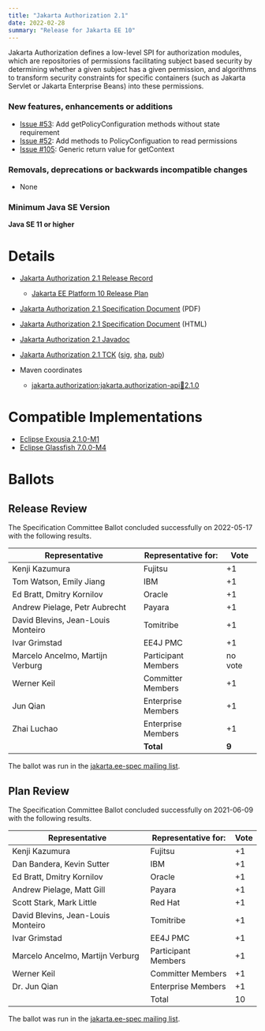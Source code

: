 ```yaml
---
title: "Jakarta Authorization 2.1"
date: 2022-02-28
summary: "Release for Jakarta EE 10"
---
```

Jakarta Authorization defines a low-level SPI for authorization modules, which are repositories of permissions
facilitating subject based security by determining whether a given subject has a given permission, and algorithms
to transform security constraints for specific containers (such as Jakarta Servlet or Jakarta Enterprise Beans) into
these permissions.

### New features, enhancements or additions
<!-- List here -->
* [Issue #53](https://github.com/jakartaee/authorization/issues/53): Add getPolicyConfiguration methods without state requirement
* [Issue #52](https://github.com/jakartaee/authorization/issues/52): Add methods to PolicyConfiguation to read permissions
* [Issue #105](https://github.com/jakartaee/authorization/issues/105): Generic return value for getContext  

### Removals, deprecations or backwards incompatible changes
<!-- List here -->
* None 

### Minimum Java SE Version
<!-- Specify the minimum required Java SE version for this specification -->
**Java SE 11 or higher**

# Details

* [Jakarta Authorization 2.1 Release Record](https://projects.eclipse.org/projects/ee4j.jacc/releases/2.1)
  * [Jakarta EE Platform 10 Release Plan](https://eclipse-ee4j.github.io/jakartaee-platform/jakartaee10/JakartaEE10ReleasePlan)
* [Jakarta Authorization 2.1 Specification Document](./jakarta-authorization-spec-2.1.pdf) (PDF)
* [Jakarta Authorization 2.1 Specification Document](./jakarta-authorization-spec-2.1.html) (HTML)
* [Jakarta Authorization 2.1 Javadoc](./apidocs)
* [Jakarta Authorization 2.1 TCK](https://download.eclipse.org/jakartaee/authorization/2.1/jakarta-authorization-tck-2.1.0.zip) ([sig](https://download.eclipse.org/jakartaee/authorization/2.1/jakarta-authorization-tck-2.1.0.zip.sig),  [sha](https://download.eclipse.org/jakartaee/authorization/2.1/jakarta-authorization-tck-2.1.0.zip.sha256),  [pub](https://raw.githubusercontent.com/jakartaee/specification-committee/master/jakartaee-spec-committee.pub))

* Maven coordinates
  * [jakarta.authorization:jakarta.authorization-api:jar:2.1.0](https://search.maven.org/artifact/jakarta.authorization/jakarta.authorization-api/2.1.0/jar)


# Compatible Implementations

* [Eclipse Exousia 2.1.0-M1](https://github.com/eclipse-ee4j/exousia/releases/download/2.1.0-M1-RELEASE/exousia-2.1.0-M1.jar)
* [Eclipse Glassfish 7.0.0-M4](https://github.com/eclipse-ee4j/glassfish/releases/download/7.0.0-M4/glassfish-7.0.0-M4.zip)

# Ballots

## Release Review

The Specification Committee Ballot concluded successfully on 2022-05-17 with the following results.

| Representative                                 | Representative for: | Vote    |
|------------------------------------------------|---------------------|---------|
| Kenji Kazumura                                 | Fujitsu             |    +1   |
| Tom Watson, Emily Jiang                        | IBM                 |    +1   |
| Ed Bratt, Dmitry Kornilov                      | Oracle              |    +1   |
| Andrew Pielage, Petr Aubrecht                  | Payara              |    +1   |
| David Blevins, Jean-Louis Monteiro             | Tomitribe           |    +1   |
| Ivar Grimstad                                  | EE4J PMC            |    +1   |
| Marcelo Ancelmo, Martijn Verburg               | Participant Members | no vote |
| Werner Keil                                    | Committer Members   |    +1   |
| Jun Qian                                       | Enterprise Members  |    +1   |
| Zhai Luchao                                    | Enterprise Members  |    +1   |
|                                                | **Total**           |  **9**  |

The ballot was run in the [jakarta.ee-spec mailing list](https://www.eclipse.org/lists/jakarta.ee-spec/msg02484.html).

## Plan Review

The Specification Committee Ballot concluded successfully on 2021-06-09 with the following results.

| Representative                                 | Representative for: | Vote |
|------------------------------------------------|---------------------|------|
| Kenji Kazumura                                 | Fujitsu             |  +1  |
| Dan Bandera, Kevin Sutter                      | IBM                 |  +1  |
| Ed Bratt, Dmitry Kornilov                      | Oracle              |  +1  |
| Andrew Pielage, Matt Gill                      | Payara              |  +1  |
| Scott Stark, Mark Little                       | Red Hat             |  +1  |
| David Blevins, Jean-Louis Monteiro             | Tomitribe           |  +1  |
| Ivar Grimstad                                  | EE4J PMC            |  +1  |
| Marcelo Ancelmo, Martijn Verburg               | Participant Members |  +1  |
| Werner Keil                                    | Committer Members   |  +1  |
| Dr. Jun Qian                                   | Enterprise Members  |  +1  |
|                                                | Total               |  10  |

The ballot was run in the [jakarta.ee-spec mailing list](https://www.eclipse.org/lists/jakarta.ee-spec/msg01802.html).
